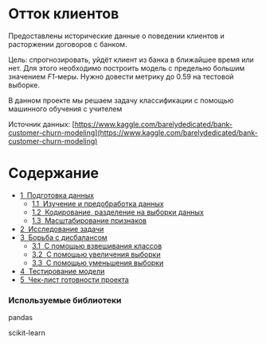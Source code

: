 # Отток клиентов

Предоставлены исторические данные о поведении клиентов и расторжении договоров с банком. 

Цель: спрогнозировать, уйдёт клиент из банка в ближайшее время или нет.  Для этого необходимо построить модель с предельно большим значением *F1*-меры. Нужно довести метрику до 0.59 на тестовой выборке.

В данном проекте мы решаем задачу классификации с помощью машинного обучения с учителем



Источник данных: [https://www.kaggle.com/barelydedicated/bank-customer-churn-modeling](https://www.kaggle.com/barelydedicated/bank-customer-churn-modeling)

<h1>Содержание<span class="tocSkip"></span></h1>
<div class="toc"><ul class="toc-item"><li><span><a href="#Подготовка-данных" data-toc-modified-id="Подготовка-данных-1"><span class="toc-item-num">1&nbsp;&nbsp;</span>Подготовка данных</a></span><ul class="toc-item"><li><span><a href="#Изучение-и-предобработка-данных" data-toc-modified-id="Изучение-и-предобработка-данных-1.1"><span class="toc-item-num">1.1&nbsp;&nbsp;</span>Изучение и предобработка данных</a></span></li><li><span><a href="#Кодирование,-разделение-на-выборки-данных" data-toc-modified-id="Кодирование,-разделение-на-выборки-данных-1.2"><span class="toc-item-num">1.2&nbsp;&nbsp;</span>Кодирование, разделение на выборки данных</a></span></li><li><span><a href="#Масштабирование-признаков" data-toc-modified-id="Масштабирование-признаков-1.3"><span class="toc-item-num">1.3&nbsp;&nbsp;</span>Масштабирование признаков</a></span></li></ul></li><li><span><a href="#Исследование-задачи" data-toc-modified-id="Исследование-задачи-2"><span class="toc-item-num">2&nbsp;&nbsp;</span>Исследование задачи</a></span></li><li><span><a href="#Борьба-с-дисбалансом" data-toc-modified-id="Борьба-с-дисбалансом-3"><span class="toc-item-num">3&nbsp;&nbsp;</span>Борьба с дисбалансом</a></span><ul class="toc-item"><li><span><a href="#С-помощью-взвешивания-классов" data-toc-modified-id="С-помощью-взвешивания-классов-3.1"><span class="toc-item-num">3.1&nbsp;&nbsp;</span>С помощью взвешивания классов</a></span></li><li><span><a href="#С-помощью-увеличения-выборки" data-toc-modified-id="С-помощью-увеличения-выборки-3.2"><span class="toc-item-num">3.2&nbsp;&nbsp;</span>С помощью увеличения выборки</a></span></li><li><span><a href="#С-помощью-уменьшения-выборки" data-toc-modified-id="С-помощью-уменьшения-выборки-3.3"><span class="toc-item-num">3.3&nbsp;&nbsp;</span>С помощью уменьшения выборки</a></span></li></ul></li><li><span><a href="#Тестирование-модели" data-toc-modified-id="Тестирование-модели-4"><span class="toc-item-num">4&nbsp;&nbsp;</span>Тестирование модели</a></span></li><li><span><a href="#Чек-лист-готовности-проекта" data-toc-modified-id="Чек-лист-готовности-проекта-5"><span class="toc-item-num">5&nbsp;&nbsp;</span>Чек-лист готовности проекта</a></span></li></ul></div>

### Используемые библиотеки

pandas

scikit-learn